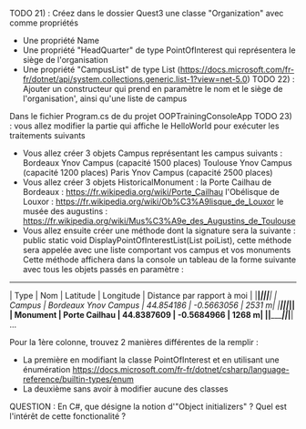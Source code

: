 ﻿TODO 21) : Créez dans le dossier Quest3 une classe "Organization" avec comme propriétés
- Une propriété Name
- Une propriété "HeadQuarter" de type PointOfInterest qui représentera le siège de l'organisation 
- Une propriété "CampusList" de type List<Campus> (https://docs.microsoft.com/fr-fr/dotnet/api/system.collections.generic.list-1?view=net-5.0)
TODO 22) : Ajouter un constructeur qui prend en paramètre le nom et le siège de l'organisation', ainsi qu'une liste de campus

Dans le fichier Program.cs de du projet OOPTrainingConsoleApp
TODO 23) :  vous allez modifier la partie qui affiche le HelloWorld pour exécuter les traitements suivants
- Vous allez créer 3 objets Campus représentant les campus suivants : 
	Bordeaux Ynov Campus (capacité 1500 places)
	Toulouse Ynov Campus (capacité 1200 places)
	Paris Ynov Campus (capacité 2500 places)
- Vous allez créer 3 objets HistoricalMonument : 
	la Porte Cailhau de Bordeaux : https://fr.wikipedia.org/wiki/Porte_Cailhau
	l'Obélisque de Louxor : https://fr.wikipedia.org/wiki/Ob%C3%A9lisque_de_Louxor
	le musée des augustins : https://fr.wikipedia.org/wiki/Mus%C3%A9e_des_Augustins_de_Toulouse
- Vous allez ensuite créer une méthode dont la signature sera la suivante : public static void DisplayPointOfInterestList(List<PointOfInterest> poiList), cette méthode sera appelée avec une liste comportant vos campus et vos monuments
Cette méthode affichera dans la console un tableau de la forme suivante avec tous les objets passés en paramètre :
______________________________________________________________________________________________________________________
|  Type    | Nom                                    | Latitude        | Longitude        | Distance par rapport à moi |
|__________|________________________________________|_________________|__________________|____________________________|
| Campus   | Bordeaux Ynov Campus                   | 44.854186       | -0.5663056       |                      2531 m|
|__________|________________________________________|_________________|__________________|____________________________|
| Monument | Porte Cailhau                          | 44.8387609      | -0.5684966       |                      1268 m|
|__________|________________________________________|_________________|__________________|____________________________|
...

Pour la 1ère colonne, trouvez 2 manières différentes de la remplir :
- La première en modifiant la classe PointOfInterest et en utilisant une énumération https://docs.microsoft.com/fr-fr/dotnet/csharp/language-reference/builtin-types/enum
- La deuxième sans avoir à modifier aucune des classes

QUESTION : En C#, que désigne la notion d'"Object initializers" ? Quel est l'intérêt de cette fonctionalité ?